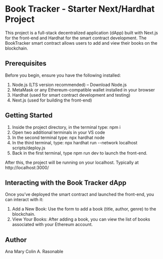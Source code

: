 # Book Tracker - Starter Next/Hardhat Project

This project is a full-stack decentralized application (dApp) built with Next.js for the front-end and Hardhat for the smart contract development. The BookTracker smart contract allows users to add and view their books on the blockchain.

## Prerequisites
Before you begin, ensure you have the following installed:

1. Node.js (LTS version recommended) – Download Node.js
2. MetaMask or any Ethereum-compatible wallet installed in your browser
3. Hardhat (used for smart contract development and testing)
4. Next.js (used for building the front-end)

## Getting Started
1. Inside the project directory, in the terminal type: npm i
2. Open two additional terminals in your VS code
3. In the second terminal type: npx hardhat node
4. In the third terminal, type: npx hardhat run --network localhost scripts/deploy.js
5. Back in the first terminal, type npm run dev to launch the front-end.

After this, the project will be running on your localhost. 
Typically at http://localhost:3000/

## Interacting with the Book Tracker dApp
Once you’ve deployed the smart contract and launched the front-end, you can interact with it:

1. Add a New Book: Use the form to add a book (title, author, genre) to the blockchain.
2. View Your Books: After adding a book, you can view the list of books associated with your Ethereum account.

## Author
Ana Mary Colin A. Rasonable
